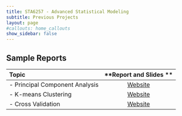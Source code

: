 ```yaml
---
title: STA6257 - Advanced Statistical Modeling
subtitle: Previous Projects
layout: page
#callouts: home_callouts
show_sidebar: false
---
```


## Sample Reports

| **Topic** | **Report and Slides ** | 
|:-----------------------|:-:|
| - Principal Component Analysis   | [Website](https://bjcarr08.github.io/STA6257_Project_PCA/) | 
| - K-means Clustering   | [Website](http://kmean.scrib.ink/)   | 
| - Cross Validation| [Website](https://odo4321.github.io/STA6257_CCross-Validation/)   | 
